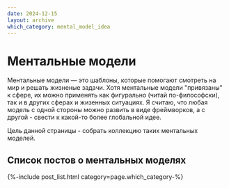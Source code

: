 ```yaml
---
date: 2024-12-15
layout: archive
which_category: mental_model_idea
---
```


# Ментальные модели

Ментальные модели — это шаблоны, которые помогают смотреть на мир и решать жизненые задачи. Хотя ментальные модели "привязаны" к сфере, их можно применять как фигурально (читай по-философски), так и в других сферах и жизенных ситуациях. Я считаю, что любая модель с одной стороны можно развить в виде фреймворков, а с другой - свести к какой-то более глобальной идее.

Цель данной страницы - собрать коллекцию таких ментальных моделей.

## Список постов о ментальных моделях

{%-include post_list.html category=page.which_category-%}
